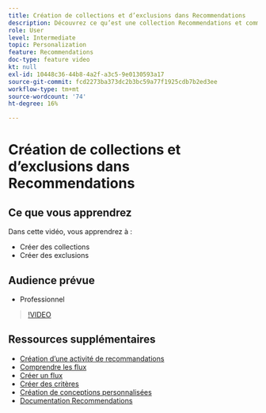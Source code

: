 ```yaml
---
title: Création de collections et d’exclusions dans Recommendations
description: Découvrez ce qu’est une collection Recommendations et comment l’utiliser. Découvrez ce qu’est une exclusion Recommendations et comment l’utiliser.
role: User
level: Intermediate
topic: Personalization
feature: Recommendations
doc-type: feature video
kt: null
exl-id: 10448c36-44b8-4a2f-a3c5-9e0130593a17
source-git-commit: fcd2273ba373dc2b3bc59a77f1925cdb7b2ed3ee
workflow-type: tm+mt
source-wordcount: '74'
ht-degree: 16%

---
```


# Création de collections et d’exclusions dans Recommendations

## Ce que vous apprendrez

Dans cette vidéo, vous apprendrez à :

* Créer des collections
* Créer des exclusions

## Audience prévue

* Professionnel

>[!VIDEO](https://video.tv.adobe.com/v/27689?quality=12)

## Ressources supplémentaires

* [Création d’une activité de recommandations](create-a-recommendations-activity.md)
* [Comprendre les flux](understanding-feeds.md)
* [Créer un flux](create-a-feed.md)
* [Créer des critères](create-criteria.md)
* [Création de conceptions personnalisées](create-custom-designs.md)
* [Documentation Recommendations](https://experienceleague.adobe.com/docs/target/using/recommendations/recommendations.html?lang=fr)
